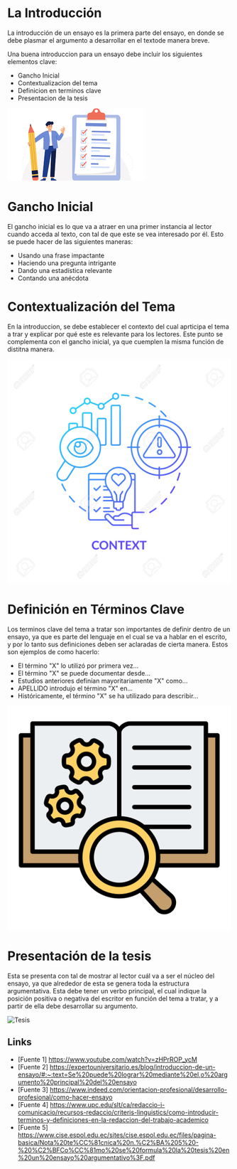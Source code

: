 # La Introducción
La introducción de un ensayo es la primera parte del ensayo, en donde se debe plasmar el argumento a desarrollar en el textode manera breve.

Una buena introduccion para un ensayo debe incluir los siguientes elementos clave:
* Gancho Inicial
* Contextualizacion del tema
* Definicion en terminos clave
* Presentacion de la tesis

![Checklist](/media/checklist.png)

# Gancho Inicial

El gancho inicial es lo que va a atraer en una primer instancia al lector cuando acceda al texto, con tal de que este se vea interesado por él. Esto se puede hacer de las siguientes maneras:
* Usando una frase impactante
* Haciendo una pregunta intrigante
* Dando una estadística relevante
* Contando una anécdota

# Contextualización del Tema
En la introduccion, se debe establecer el contexto del cual aprticipa el tema a trar y explicar por qué este es relevante para los lectores. Este punto se complementa con el gancho inicial, ya que cuemplen la misma función de distitna manera.

![Contexto](/media/contexto.jpg) 

# Definición en Términos Clave
Los terminos clave del tema a tratar son importantes de definir dentro de un ensayo, ya que es parte del lenguaje en el cual se va a hablar en el escrito, y por lo tanto sus definiciones deben ser aclaradas de cierta manera. Estos son ejemplos de como hacerlo:
* El término "X" lo utilizó por primera vez...
* El término "X" se puede documentar desde...
* Estudios anteriores definían mayoritariamente "X" como...
* APELLIDO introdujo el término "X" en...
* Históricamente, el término "X" se ha utilizado para describir...

![Terminos Clave](/media/definicion.png)

# Presentación de la tesis
Esta se presenta con tal de mostrar al lector cuál va a ser el núcleo del ensayo, ya que alrededor de esta se genera toda la estructura argumentativa. Esta debe tener un verbo principal, el cual indique la posición positiva o negativa del escritor en función del tema a tratar, y a partir de ella debe desarrollar su argumento.

![Tesis](/media/tesis.png)

## Links
* [Fuente 1] https://www.youtube.com/watch?v=zHPrROP_ycM
* [Fuente 2] https://expertouniversitario.es/blog/introduccion-de-un-ensayo/#:~:text=Se%20puede%20lograr%20mediante%20el,o%20argumento%20principal%20del%20ensayo
* [Fuente 3] https://www.indeed.com/orientacion-profesional/desarrollo-profesional/como-hacer-ensayo
* [Fuente 4] https://www.upc.edu/slt/ca/redaccio-i-comunicacio/recursos-redaccio/criteris-linguistics/como-introducir-terminos-y-definiciones-en-la-redaccion-del-trabajo-academico
* [Fuente 5] https://www.cise.espol.edu.ec/sites/cise.espol.edu.ec/files/pagina-basica/Nota%20te%CC%81cnica%20n.%C2%BA%205%20-%20%C2%BFCo%CC%81mo%20se%20formula%20la%20tesis%20en%20un%20ensayo%20argumentativo%3F.pdf